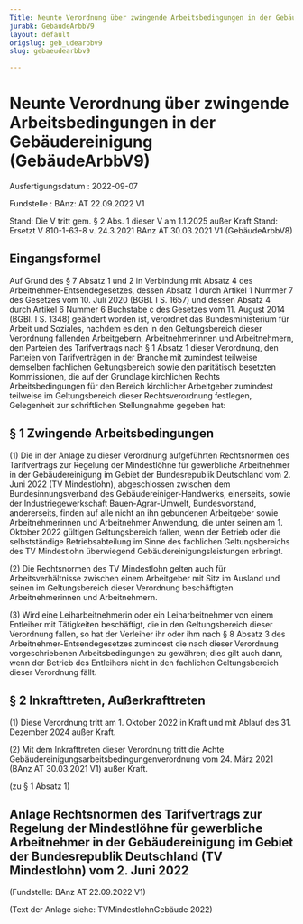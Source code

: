 ```yaml
---
Title: Neunte Verordnung über zwingende Arbeitsbedingungen in der Gebäudereinigung
jurabk: GebäudeArbbV9
layout: default
origslug: geb_udearbbv9
slug: gebaeudearbbv9

---
```


# Neunte Verordnung über zwingende Arbeitsbedingungen in der Gebäudereinigung (GebäudeArbbV9)

Ausfertigungsdatum
:   2022-09-07

Fundstelle
:   BAnz: AT 22.09.2022 V1

Stand: Die V tritt gem. § 2 Abs. 1 dieser V am 1.1.2025 außer Kraft
Stand: Ersetzt V 810-1-63-8 v. 24.3.2021 BAnz AT 30.03.2021 V1 (GebäudeArbbV8)

## Eingangsformel

Auf Grund des § 7 Absatz 1 und 2 in Verbindung mit Absatz 4 des Arbeitnehmer-Entsendegesetzes, dessen Absatz 1 durch Artikel 1 Nummer 7 des Gesetzes vom 10. Juli 2020 (BGBl. I S. 1657) und dessen Absatz 4 durch Artikel 6 Nummer 6 Buchstabe c des Gesetzes vom 11. August 2014 (BGBl. I S. 1348) geändert worden ist, verordnet das Bundesministerium für Arbeit und Soziales, nachdem es den in den Geltungsbereich dieser Verordnung fallenden Arbeitgebern, Arbeitnehmerinnen und Arbeitnehmern, den Parteien des Tarifvertrags nach § 1 Absatz 1 dieser Verordnung, den Parteien von Tarifverträgen in der Branche mit zumindest teilweise demselben fachlichen Geltungsbereich sowie den paritätisch besetzten Kommissionen, die auf der Grundlage kirchlichen Rechts Arbeitsbedingungen für den Bereich kirchlicher Arbeitgeber zumindest teilweise im Geltungsbereich dieser Rechtsverordnung festlegen, Gelegenheit zur schriftlichen Stellungnahme gegeben hat:


## § 1 Zwingende Arbeitsbedingungen

(1) Die in der Anlage zu dieser Verordnung aufgeführten Rechtsnormen des Tarifvertrags zur Regelung der Mindestlöhne für gewerbliche Arbeitnehmer in der Gebäudereinigung im Gebiet der Bundesrepublik Deutschland vom 2. Juni 2022 (TV Mindestlohn), abgeschlossen zwischen dem Bundesinnungsverband des Gebäudereiniger-Handwerks, einerseits, sowie der Industriegewerkschaft Bauen-Agrar-Umwelt, Bundesvorstand, andererseits, finden auf alle nicht an ihn gebundenen Arbeitgeber sowie Arbeitnehmerinnen und Arbeitnehmer Anwendung, die unter seinen am 1. Oktober 2022 gültigen Geltungsbereich fallen, wenn der Betrieb oder die selbstständige Betriebsabteilung im Sinne des fachlichen Geltungsbereichs des TV Mindestlohn überwiegend Gebäudereinigungsleistungen erbringt.

(2) Die Rechtsnormen des TV Mindestlohn gelten auch für Arbeitsverhältnisse zwischen einem Arbeitgeber mit Sitz im Ausland und seinen im Geltungsbereich dieser Verordnung beschäftigten Arbeitnehmerinnen und Arbeitnehmern.

(3) Wird eine Leiharbeitnehmerin oder ein Leiharbeitnehmer von einem Entleiher mit Tätigkeiten beschäftigt, die in den Geltungsbereich dieser Verordnung fallen, so hat der Verleiher ihr oder ihm nach § 8 Absatz 3 des Arbeitnehmer-Entsendegesetzes zumindest die nach dieser Verordnung vorgeschriebenen Arbeitsbedingungen zu gewähren; dies gilt auch dann, wenn der Betrieb des Entleihers nicht in den fachlichen Geltungsbereich dieser Verordnung fällt.


## § 2 Inkrafttreten, Außerkrafttreten

(1) Diese Verordnung tritt am 1. Oktober 2022 in Kraft und mit Ablauf des 31. Dezember 2024 außer Kraft.

(2) Mit dem Inkrafttreten dieser Verordnung tritt die Achte Gebäudereinigungsarbeitsbedingungenverordnung vom 24. März 2021 (BAnz AT 30.03.2021 V1) außer Kraft.

(zu § 1 Absatz 1)

## Anlage Rechtsnormen des Tarifvertrags zur Regelung der Mindestlöhne für gewerbliche Arbeitnehmer in der Gebäudereinigung im Gebiet der Bundesrepublik Deutschland (TV Mindestlohn) vom 2. Juni 2022

(Fundstelle: BAnz AT 22.09.2022 V1)

(Text der Anlage siehe: TVMindestlohnGebäude 2022)

